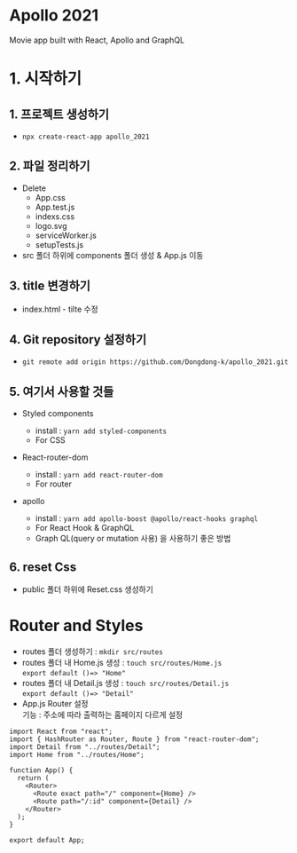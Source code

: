 # Apollo 2021

Movie app built with React, Apollo and GraphQL

# 1. 시작하기

## 1. 프로젝트 생성하기

- `npx create-react-app apollo_2021`

## 2. 파일 정리하기

- Delete
  - App.css
  - App.test.js
  - indexs.css
  - logo.svg
  - serviceWorker.js
  - setupTests.js
- src 폴더 하위에 components 폴더 생성 & App.js 이동

## 3. title 변경하기

- index.html - tilte 수정

## 4. Git repository 설정하기

- `git remote add origin https://github.com/Dongdong-k/apollo_2021.git`

## 5. 여기서 사용할 것들

- Styled components
  - install : `yarn add styled-components`
  - For CSS
- React-router-dom
  - install : `yarn add react-router-dom`
  - For router
- apollo

  - install : `yarn add apollo-boost @apollo/react-hooks graphql`
  - For React Hook & GraphQL
  - Graph QL(query or mutation 사용) 을 사용하기 좋은 방법

## 6. reset Css

- public 폴더 하위에 Reset.css 생성하기

# Router and Styles

- routes 폴더 생성하기 : `mkdir src/routes`
- routes 폴더 내 Home.js 생성 : `touch src/routes/Home.js`  
  `export default ()=> "Home"`
- routes 폴더 내 Detail.js 생성 : `touch src/routes/Detail.js`  
  `export default ()=> "Detail"`
- App.js Router 설정  
  기능 : 주소에 따라 출력하는 홈페이지 다르게 설정

```
import React from "react";
import { HashRouter as Router, Route } from "react-router-dom";
import Detail from "../routes/Detail";
import Home from "../routes/Home";

function App() {
  return (
    <Router>
      <Route exact path="/" component={Home} />
      <Route path="/:id" component={Detail} />
    </Router>
  );
}

export default App;
```

